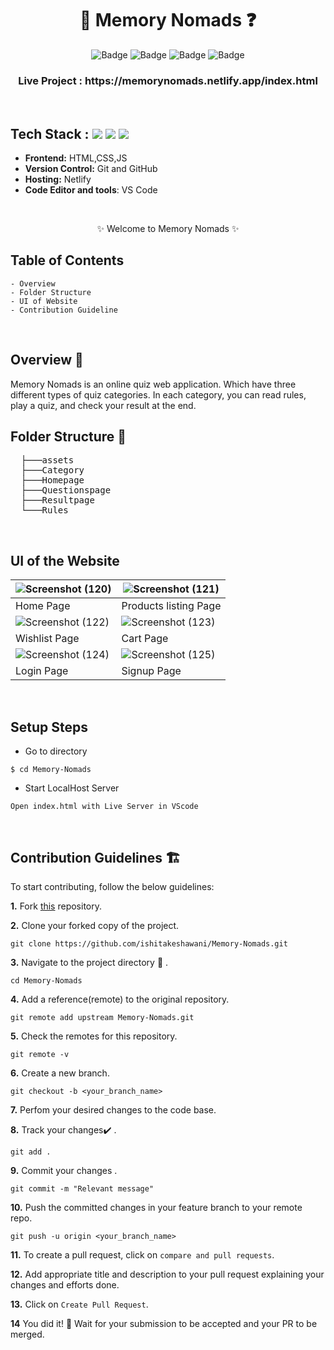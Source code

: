 <h1 align="center">
       📝  Memory Nomads ❓
</h1>

<div align="center">

![Badge](https://img.shields.io/badge/Tech_Stack-HTML-blue) ![Badge](https://img.shields.io/badge/CSS-orange) ![Badge](https://img.shields.io/badge/-JS%20-blue) ![Badge](https://img.shields.io/badge/Version-1.0-green) 

</div>

<h3 align="center">
          Live Project : https://memorynomads.netlify.app/index.html
</h3>
<br />

## Tech Stack : <img src="https://img.shields.io/badge/html5%20-%23E34F26.svg?&style=for-the-badge&logo=html5&logoColor=white"/> <img src="https://img.shields.io/badge/css3%20-%231572B6.svg?&style=for-the-badge&logo=css3&logoColor=white"/> <img src="https://img.shields.io/badge/JS%20-%FFFF00.svg?&style=for-the-badge&logo=javascript&logoColor=white"/>


- **Frontend:** HTML,CSS,JS
- **Version Control:** Git and GitHub
- **Hosting:** Netlify
- **Code Editor and tools**: VS Code

 <br />

   <p align="center">
    ✨ Welcome to Memory Nomads ✨ <br />
 
</p>

   
## Table of Contents

    - Overview
    - Folder Structure
    - UI of Website
    - Contribution Guideline

 <br />


## Overview 🔨

Memory Nomads is an online quiz web application. Which have three different types of quiz categories. In each category, you can read rules, play a quiz, and check your result at the end.


## Folder Structure 📒
<pre>
  ├───assets
  ├───Category
  ├───Homepage
  ├───Questionspage
  ├───Resultpage
  └───Rules
</pre>
  <br />

## UI of the Website

|![Screenshot (120)](https://user-images.githubusercontent.com/50510726/154857606-4b2e95ed-c875-4142-8294-3409e4e65be3.png)|![Screenshot (121)](https://user-images.githubusercontent.com/50510726/154857671-ec467861-4f19-4191-bda1-a63244de9d9d.png)| 
|-|-|
| Home Page | Products listing Page |  
| ![Screenshot (122)](https://user-images.githubusercontent.com/50510726/154857723-d871c70a-f355-4bba-a36e-59c8c9fef905.png) | ![Screenshot (123)](https://user-images.githubusercontent.com/50510726/154857741-fb77d45f-eeb2-4128-954f-07939a97ac88.png) |
| Wishlist Page | Cart Page|
| ![Screenshot (124)](https://user-images.githubusercontent.com/50510726/154857801-76408251-5ff6-4e76-8906-2e2fd40f7ca7.png) | ![Screenshot (125)](https://user-images.githubusercontent.com/50510726/154857847-e7f76c63-c669-4a35-9867-27d61f38400b.png) |
| Login Page | Signup Page |


<br/>

## Setup Steps
  
- Go to directory
```
$ cd Memory-Nomads
```
- Start LocalHost Server
```
Open index.html with Live Server in VScode
```
  <br />
  
## Contribution Guidelines 🏗

 To start contributing, follow the below guidelines:

**1.** Fork [this](https://github.com/ishitakeshawani/Memory-Nomads) repository.

**2.** Clone your forked copy of the project.

```
git clone https://github.com/ishitakeshawani/Memory-Nomads.git
```

**3.** Navigate to the project directory :file_folder: .

```
cd Memory-Nomads
```

**4.** Add a reference(remote) to the original repository.

```
git remote add upstream Memory-Nomads.git
```

**5.** Check the remotes for this repository.

```
git remote -v
```

**6.** Create a new branch.

```
git checkout -b <your_branch_name>
```

**7.** Perfom your desired changes to the code base.

**8.** Track your changes:heavy_check_mark: .

```
git add .
```

**9.** Commit your changes .

```
git commit -m "Relevant message"
```

**10.** Push the committed changes in your feature branch to your remote repo.

```
git push -u origin <your_branch_name>
```

**11.** To create a pull request, click on `compare and pull requests`.

**12.** Add appropriate title and description to your pull request explaining your changes and efforts done.

**13.** Click on `Create Pull Request`.

**14** You did it! 🥳 Wait for your submission to be accepted and your PR to be merged.

<br />


